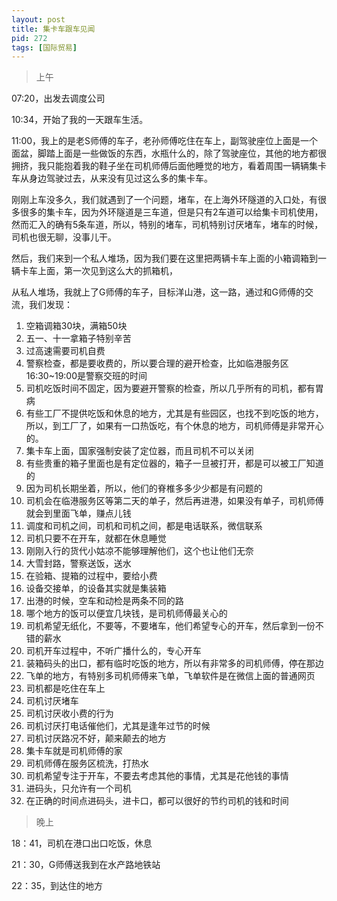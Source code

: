 ```yaml
---
layout: post
title: 集卡车跟车见闻
pid: 272
tags: [国际贸易]
---
```


> 上午

07:20，出发去调度公司

10:34，开始了我的一天跟车生活。

11:00，我上的是老S师傅的车子，老孙师傅吃住在车上，副驾驶座位上面是一个面盆，脚踏上面是一些做饭的东西，水瓶什么的，除了驾驶座位，其他的地方都很拥挤，我只能抱着我的鞋子坐在司机师傅后面他睡觉的地方，看着周围一辆辆集卡车从身边驾驶过去，从来没有见过这么多的集卡车。

刚刚上车没多久，我们就遇到了一个问题，堵车，在上海外环隧道的入口处，有很多很多的集卡车，因为外环隧道是三车道，但是只有2车道可以给集卡司机使用，然而汇入的确有5条车道，所以，特别的堵车，司机特别讨厌堵车，堵车的时候，司机也很无聊，没事儿干。

然后，我们来到一个私人堆场，因为我们要在这里把两辆卡车上面的小箱调箱到一辆卡车上面，第一次见到这么大的抓箱机，

从私人堆场，我就上了G师傅的车子，目标洋山港，这一路，通过和G师傅的交流，我们发现：
1. 空箱调箱30块，满箱50块
2. 五一、十一拿箱子特别辛苦
3. 过高速需要司机自费
4. 警察检查，都是要收费的，所以要合理的避开检查，比如临港服务区16:30~19:00是警察交班的时间
5. 司机吃饭时间不固定，因为要避开警察的检查，所以几乎所有的司机，都有胃病
6. 有些工厂不提供吃饭和休息的地方，尤其是有些园区，也找不到吃饭的地方，所以，到工厂了，如果有一口热饭吃，有个休息的地方，司机师傅是非常开心的。
7. 集卡车上面，国家强制安装了定位器，而且司机不可以关闭
8. 有些贵重的箱子里面也是有定位器的，箱子一旦被打开，都是可以被工厂知道的
9. 因为司机长期坐着，所以，他们的脊椎多多少少都是有问题的
10. 司机会在临港服务区等第二天的单子，然后再进港，如果没有单子，司机师傅就会到里面飞单，赚点儿钱
11. 调度和司机之间，司机和司机之间，都是电话联系，微信联系
12. 司机只要不在开车，就都在休息睡觉
13. 刚刚入行的货代小姑凉不能够理解他们，这个也让他们无奈
14. 大雪封路，警察送饭，送水
15. 在验箱、提箱的过程中，要给小费
16. 设备交接单，的设备其实就是集装箱
17. 出港的时候，空车和动检是两条不同的路
18. 哪个地方的饭可以便宜几块钱，是司机师傅最关心的
19. 司机希望无纸化，不要等，不要堵车，他们希望专心的开车，然后拿到一份不错的薪水
20. 司机开车过程中，不听广播什么的，专心开车
21. 装箱码头的出口，都有临时吃饭的地方，所以有非常多的司机师傅，停在那边
22. 飞单的地方，有特别多司机师傅来飞单，飞单软件是在微信上面的普通网页
23. 司机都是吃住在车上
24. 司机讨厌堵车
25. 司机讨厌收小费的行为
26. 司机讨厌打电话催他们，尤其是逢年过节的时候
27. 司机讨厌路况不好，颠来颠去的地方
28. 集卡车就是司机师傅的家
29. 司机师傅在服务区梳洗，打热水
30. 司机希望专注于开车，不要去考虑其他的事情，尤其是花他钱的事情
31. 进码头，只允许有一个司机
32. 在正确的时间点进码头，进卡口，都可以很好的节约司机的钱和时间


> 晚上

18：41，司机在港口出口吃饭，休息

21：30，G师傅送我到在水产路地铁站

22：35，到达住的地方
